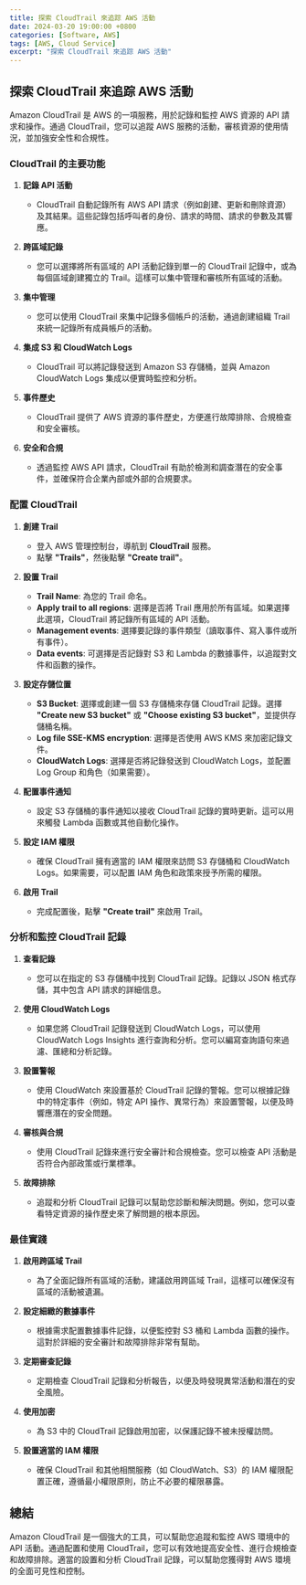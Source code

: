 ```yaml
---
title: 探索 CloudTrail 來追踪 AWS 活動
date: 2024-03-20 19:00:00 +0800
categories: [Software, AWS]
tags: [AWS, Cloud Service] 
excerpt: "探索 CloudTrail 來追踪 AWS 活動"
---
```


## 探索 CloudTrail 來追踪 AWS 活動

Amazon CloudTrail 是 AWS 的一項服務，用於記錄和監控 AWS 資源的 API 請求和操作。通過 CloudTrail，您可以追蹤 AWS 服務的活動，審核資源的使用情況，並加強安全性和合規性。

### **CloudTrail 的主要功能**

1. **記錄 API 活動**
   - CloudTrail 自動記錄所有 AWS API 請求（例如創建、更新和刪除資源）及其結果。這些記錄包括呼叫者的身份、請求的時間、請求的參數及其響應。

2. **跨區域記錄**
   - 您可以選擇將所有區域的 API 活動記錄到單一的 CloudTrail 記錄中，或為每個區域創建獨立的 Trail。這樣可以集中管理和審核所有區域的活動。

3. **集中管理**
   - 您可以使用 CloudTrail 來集中記錄多個帳戶的活動，通過創建組織 Trail 來統一記錄所有成員帳戶的活動。

4. **集成 S3 和 CloudWatch Logs**
   - CloudTrail 可以將記錄發送到 Amazon S3 存儲桶，並與 Amazon CloudWatch Logs 集成以便實時監控和分析。

5. **事件歷史**
   - CloudTrail 提供了 AWS 資源的事件歷史，方便進行故障排除、合規檢查和安全審核。

6. **安全和合規**
   - 透過監控 AWS API 請求，CloudTrail 有助於檢測和調查潛在的安全事件，並確保符合企業內部或外部的合規要求。

### **配置 CloudTrail**

1. **創建 Trail**
   - 登入 AWS 管理控制台，導航到 **CloudTrail** 服務。
   - 點擊 **"Trails"**，然後點擊 **"Create trail"**。

2. **設置 Trail**
   - **Trail Name**: 為您的 Trail 命名。
   - **Apply trail to all regions**: 選擇是否將 Trail 應用於所有區域。如果選擇此選項，CloudTrail 將記錄所有區域的 API 活動。
   - **Management events**: 選擇要記錄的事件類型（讀取事件、寫入事件或所有事件）。
   - **Data events**: 可選擇是否記錄對 S3 和 Lambda 的數據事件，以追蹤對文件和函數的操作。

3. **設定存儲位置**
   - **S3 Bucket**: 選擇或創建一個 S3 存儲桶來存儲 CloudTrail 記錄。選擇 **"Create new S3 bucket"** 或 **"Choose existing S3 bucket"**，並提供存儲桶名稱。
   - **Log file SSE-KMS encryption**: 選擇是否使用 AWS KMS 來加密記錄文件。
   - **CloudWatch Logs**: 選擇是否將記錄發送到 CloudWatch Logs，並配置 Log Group 和角色（如果需要）。

4. **配置事件通知**
   - 設定 S3 存儲桶的事件通知以接收 CloudTrail 記錄的實時更新。這可以用來觸發 Lambda 函數或其他自動化操作。

5. **設定 IAM 權限**
   - 確保 CloudTrail 擁有適當的 IAM 權限來訪問 S3 存儲桶和 CloudWatch Logs。如果需要，可以配置 IAM 角色和政策來授予所需的權限。

6. **啟用 Trail**
   - 完成配置後，點擊 **"Create trail"** 來啟用 Trail。

### **分析和監控 CloudTrail 記錄**

1. **查看記錄**
   - 您可以在指定的 S3 存儲桶中找到 CloudTrail 記錄。記錄以 JSON 格式存儲，其中包含 API 請求的詳細信息。

2. **使用 CloudWatch Logs**
   - 如果您將 CloudTrail 記錄發送到 CloudWatch Logs，可以使用 CloudWatch Logs Insights 進行查詢和分析。您可以編寫查詢語句來過濾、匯總和分析記錄。

3. **設置警報**
   - 使用 CloudWatch 來設置基於 CloudTrail 記錄的警報。您可以根據記錄中的特定事件（例如，特定 API 操作、異常行為）來設置警報，以便及時響應潛在的安全問題。

4. **審核與合規**
   - 使用 CloudTrail 記錄來進行安全審計和合規檢查。您可以檢查 API 活動是否符合內部政策或行業標準。

5. **故障排除**
   - 追蹤和分析 CloudTrail 記錄可以幫助您診斷和解決問題。例如，您可以查看特定資源的操作歷史來了解問題的根本原因。

### **最佳實踐**

1. **啟用跨區域 Trail**
   - 為了全面記錄所有區域的活動，建議啟用跨區域 Trail，這樣可以確保沒有區域的活動被遺漏。

2. **設定細緻的數據事件**
   - 根據需求配置數據事件記錄，以便監控對 S3 桶和 Lambda 函數的操作。這對於詳細的安全審計和故障排除非常有幫助。

3. **定期審查記錄**
   - 定期檢查 CloudTrail 記錄和分析報告，以便及時發現異常活動和潛在的安全風險。

4. **使用加密**
   - 為 S3 中的 CloudTrail 記錄啟用加密，以保護記錄不被未授權訪問。

5. **設置適當的 IAM 權限**
   - 確保 CloudTrail 和其他相關服務（如 CloudWatch、S3）的 IAM 權限配置正確，遵循最小權限原則，防止不必要的權限暴露。

## 總結

Amazon CloudTrail 是一個強大的工具，可以幫助您追蹤和監控 AWS 環境中的 API 活動。通過配置和使用 CloudTrail，您可以有效地提高安全性、進行合規檢查和故障排除。適當的設置和分析 CloudTrail 記錄，可以幫助您獲得對 AWS 環境的全面可見性和控制。
